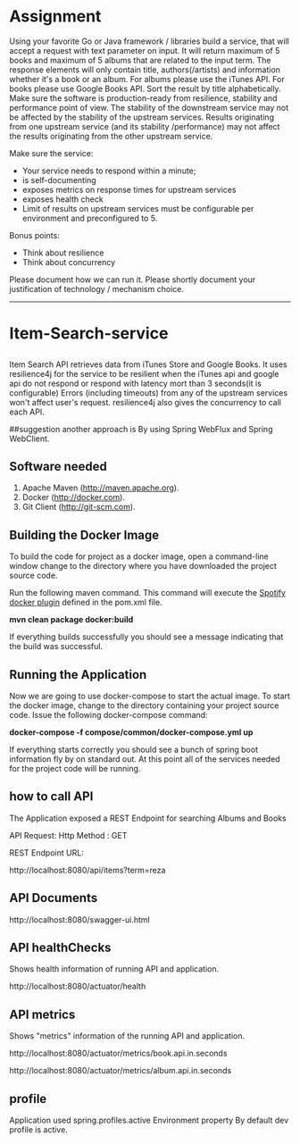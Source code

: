 # Assignment

Using your favorite Go or Java framework / libraries build a service, that will accept a request with text parameter on input. It will return maximum of 5 books and maximum of 5 albums that are related to the input term. The response elements will only contain title, authors(/artists) and information whether it's a book or an album. For albums please use the iTunes API. For books please use Google Books API. Sort the result by title alphabetically. Make sure the software is production-ready from resilience, stability and performance point of view. The stability of the downstream service may not be affected by the stability of the upstream services. Results originating from one upstream service (and its stability /performance) may not affect the results originating from the other upstream service.

Make sure the service:

- Your service needs to respond within a minute;
- is self-documenting
- exposes metrics on response times for upstream services
- exposes health check
- Limit of results on upstream services must be configurable per environment and preconfigured to 5.

Bonus points:
- Think about resilience
- Think about concurrency

Please document how we can run it. Please shortly document your justification of technology / mechanism choice.

--------------------------------------------------------------------------------------------------------------------------
# Item-Search-service
##
Item Search API retrieves data from iTunes Store and Google Books.
It uses resilience4j for the service to be resilient when the iTunes api and google api do not respond or respond with latency mort than 3 seconds(it is configurable)
Errors (including timeouts) from any of the upstream services won't affect user's request. resilience4j also gives the concurrency to call each API.

##suggestion
another approach is By using Spring WebFlux and Spring WebClient.

## Software needed
1.	Apache Maven (http://maven.apache.org).
2.	Docker (http://docker.com).
3.	Git Client (http://git-scm.com).

## Building the Docker Image
To build the code for project as a docker image, open a command-line window change to the directory where you have downloaded the project source code.

Run the following maven command.  This command will execute the [Spotify docker plugin](https://github.com/spotify/docker-maven-plugin) defined in the pom.xml file.  

   **mvn clean package docker:build**

If everything builds successfully you should see a message indicating that the build was successful.

## Running the Application

Now we are going to use docker-compose to start the actual image.  To start the docker image,
change to the directory containing  your project source code.  Issue the following docker-compose command:

   **docker-compose -f compose/common/docker-compose.yml up**

If everything starts correctly you should see a bunch of spring boot information fly by on standard out.  At this point all of the services needed for the project code will be running.

## how to call API
The Application exposed a REST Endpoint for searching Albums and Books

API Request: Http Method : GET

REST Endpoint URL: 

http://localhost:8080/api/items?term=reza

## API Documents
http://localhost:8080/swagger-ui.html

## API healthChecks
Shows health information of running API and application.

http://localhost:8080/actuator/health

## API metrics
Shows "metrics" information of the running API and application. 

http://localhost:8080/actuator/metrics/book.api.in.seconds

http://localhost:8080/actuator/metrics/album.api.in.seconds

## profile
Application used spring.profiles.active Environment property
By default dev profile is active. 
